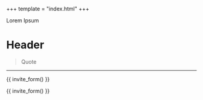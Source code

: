 +++
template = "index.html"
+++

Lorem Ipsum

# Header

> Quote

---

{{ invite_form() }}

{{ invite_form() }}